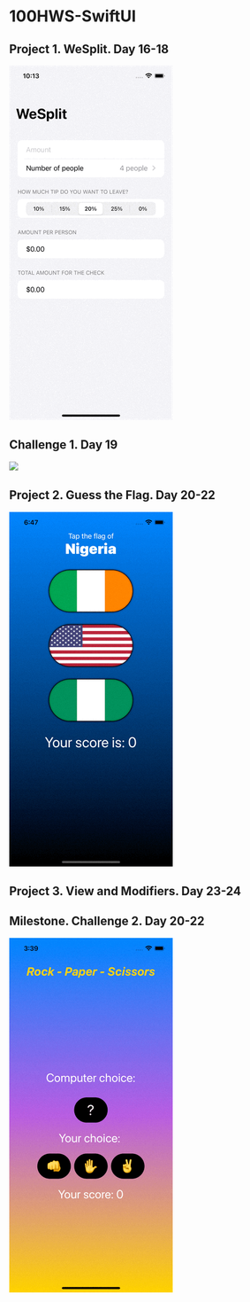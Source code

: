 # 100HWS-SwiftUI

## Project 1. WeSplit. Day 16-18
![](WeSplit/images/proj1.gif)

## Challenge 1. Day 19
![](Challenge%201/images/challange1.gif)

## Project 2. Guess the Flag. Day 20-22
![](GuessTheFlag/images/proj2.gif)

## Project 3. View and Modifiers. Day 23-24

## Milestone. Challenge 2. Day 20-22
![](Challange%202/images/chal2.gif)
